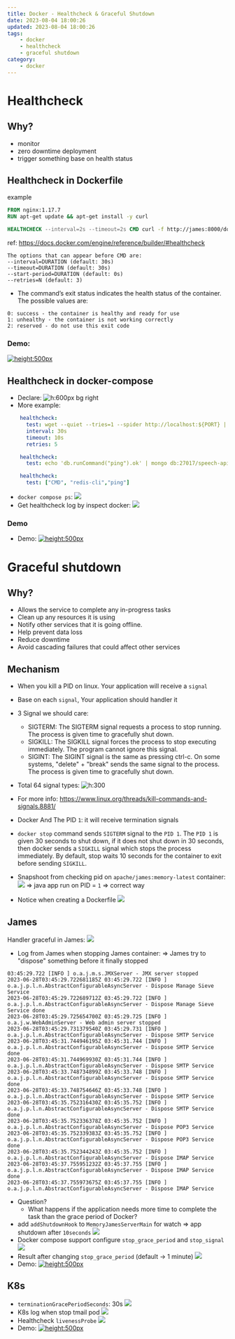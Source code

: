 ```yaml
---
title: Docker - Healthcheck & Graceful Shutdown
date: 2023-08-04 18:00:26
updated: 2023-08-04 18:00:26
tags:
    - docker
    - healthcheck
    - graceful shutdown
category: 
    - docker
---
```


# Healthcheck
## Why?
- monitor
- zero downtime deployment
- trigger something base on health status
## Healthcheck in Dockerfile
example
```Dockerfile
FROM nginx:1.17.7
RUN apt-get update && apt-get install -y curl

HEALTHCHECK --interval=2s --timeout=2s CMD curl -f http://james:8000/domains || exit 1
```
ref: https://docs.docker.com/engine/reference/builder/#healthcheck
```
The options that can appear before CMD are:
--interval=DURATION (default: 30s)
--timeout=DURATION (default: 30s)
--start-period=DURATION (default: 0s)
--retries=N (default: 3)
```
- The command’s exit status indicates the health status of the container. The possible values are:
```
0: success - the container is healthy and ready for use
1: unhealthy - the container is not working correctly
2: reserved - do not use this exit code
```

### Demo:
  [![height:500px](https://s3.ap-east-1.amazonaws.com/aws-s3.tungexplorer.me/docker_healthcheck_graceful_slide/1DockerfileHealthcheckExample.png)](https://s3.ap-east-1.amazonaws.com/aws-s3.tungexplorer.me/docker_healthcheck_graceful_slide/1DockerfileHealthcheckExample.mp4)

## Healthcheck in docker-compose

- Declare: ![h:600px bg right](https://s3.ap-east-1.amazonaws.com/aws-s3.tungexplorer.me/docker_healthcheck_graceful_slide/image/2DockercomposeHealthcheck.png)
- More example:
```yaml
    healthcheck:
      test: wget --quiet --tries=1 --spider http://localhost:${PORT} || exit 1z
      interval: 30s
      timeout: 10s
      retries: 5
```
```yaml
    healthcheck:
      test: echo 'db.runCommand("ping").ok' | mongo db:27017/speech-api --quiet
```
```yaml
    healthcheck:
      test: ["CMD", "redis-cli","ping"]
```

- `docker compose ps`:
  ![](https://s3.ap-east-1.amazonaws.com/aws-s3.tungexplorer.me/docker_healthcheck_graceful_slide/image/2DockercomposePs.png)
- Get healthcheck log by inspect docker:
  ![](https://s3.ap-east-1.amazonaws.com/aws-s3.tungexplorer.me/docker_healthcheck_graceful_slide/image/2CommandGetLogHealthCheck.png)

### Demo
- Demo:
  [![height:500px](https://s3.ap-east-1.amazonaws.com/aws-s3.tungexplorer.me/docker_healthcheck_graceful_slide/2DockerComposeHealthCheck.png)](https://s3.ap-east-1.amazonaws.com/aws-s3.tungexplorer.me/docker_healthcheck_graceful_slide/2DockerComposeHealthCheck.mp4)

# Graceful shutdown
## Why?
- Allows the service to complete any in-progress tasks
- Clean up any resources it is using
- Notify other services that it is going offline.
- Help prevent data loss
- Reduce downtime
- Avoid cascading failures that could affect other services

## Mechanism
- When you kill a PID on linux. Your application will receive a `signal`
- Base on each `signal`, Your application should handler it
- 3 Signal we should care:
  - SIGTERM: The SIGTERM signal requests a process to stop running. The process is given time to gracefully shut down.
  - SIGKILL: The SIGKILL signal forces the process to stop executing immediately. The program cannot ignore this signal.
  - SIGINT: The SIGINT signal is the same as pressing ctrl-c. On some systems, "delete" + "break" sends the same signal to the process. The process is given time to gracefully shut down.

- Total 64 signal types:
  ![h:300](https://www.saintlad.com/wp-content/uploads/2022/11/image4-13.png)
- For more info: https://www.linux.org/threads/kill-commands-and-signals.8881/

- Docker And The PID `1`: it will receive termination signals
- `docker stop` command sends `SIGTERM` signal to the `PID 1`. The `PID 1` is given 30 seconds to shut down, if it does not shut down in 30 seconds, then docker sends a `SIGKILL` signal which stops the process immediately. By default, stop waits 10 seconds for the container to exit before sending `SIGKILL`.

- Snapshoot from checking pid on `apache/james:memory-latest` container:
  ![](https://s3.ap-east-1.amazonaws.com/aws-s3.tungexplorer.me/docker_healthcheck_graceful_slide/image/3GracefulPid1Check.png)
  => java app run on PID = `1` => correct way
- Notice when creating a Dockerfile
  ![](https://s3.ap-east-1.amazonaws.com/aws-s3.tungexplorer.me/docker_healthcheck_graceful_slide/image/3Ref_DockerPid1_NodeVsNPM.png)
## James
Handler graceful in James:
  ![](https://s3.ap-east-1.amazonaws.com/aws-s3.tungexplorer.me/docker_healthcheck_graceful_slide/image/3JamesHanderGraceful.png)
- Log from James when stopping James container: => James try to "dispose" something before it finally stopped

```
03:45:29.722 [INFO ] o.a.j.m.s.JMXServer - JMX server stopped
2023-06-28T03:45:29.722681185Z 03:45:29.722 [INFO ] o.a.j.p.l.n.AbstractConfigurableAsyncServer - Dispose Manage Sieve Service
2023-06-28T03:45:29.722689712Z 03:45:29.722 [INFO ] o.a.j.p.l.n.AbstractConfigurableAsyncServer - Dispose Manage Sieve Service done
2023-06-28T03:45:29.725654700Z 03:45:29.725 [INFO ] o.a.j.w.WebAdminServer - Web admin server stopped
2023-06-28T03:45:29.731379540Z 03:45:29.731 [INFO ] o.a.j.p.l.n.AbstractConfigurableAsyncServer - Dispose SMTP Service
2023-06-28T03:45:31.744946195Z 03:45:31.744 [INFO ] o.a.j.p.l.n.AbstractConfigurableAsyncServer - Dispose SMTP Service done
2023-06-28T03:45:31.744969930Z 03:45:31.744 [INFO ] o.a.j.p.l.n.AbstractConfigurableAsyncServer - Dispose SMTP Service
2023-06-28T03:45:33.748734899Z 03:45:33.748 [INFO ] o.a.j.p.l.n.AbstractConfigurableAsyncServer - Dispose SMTP Service done
2023-06-28T03:45:33.748754646Z 03:45:33.748 [INFO ] o.a.j.p.l.n.AbstractConfigurableAsyncServer - Dispose SMTP Service
2023-06-28T03:45:35.752316430Z 03:45:35.752 [INFO ] o.a.j.p.l.n.AbstractConfigurableAsyncServer - Dispose SMTP Service done
2023-06-28T03:45:35.752336378Z 03:45:35.752 [INFO ] o.a.j.p.l.n.AbstractConfigurableAsyncServer - Dispose POP3 Service
2023-06-28T03:45:35.752339383Z 03:45:35.752 [INFO ] o.a.j.p.l.n.AbstractConfigurableAsyncServer - Dispose POP3 Service done
2023-06-28T03:45:35.752344243Z 03:45:35.752 [INFO ] o.a.j.p.l.n.AbstractConfigurableAsyncServer - Dispose IMAP Service
2023-06-28T03:45:37.755951232Z 03:45:37.755 [INFO ] o.a.j.p.l.n.AbstractConfigurableAsyncServer - Dispose IMAP Service done
2023-06-28T03:45:37.755973675Z 03:45:37.755 [INFO ] o.a.j.p.l.n.AbstractConfigurableAsyncServer - Dispose IMAP Service
```
- Question?
  - What happens if the application needs more time to complete the task than the grace period of Docker? 
- add `addShutdownHook` to `MemoryJamesServerMain` for watch => app shutdown after `10seconds`
  ![](https://s3.ap-east-1.amazonaws.com/aws-s3.tungexplorer.me/docker_healthcheck_graceful_slide/image/4JamesMemoryShutDownHook.png)
- Docker compose support configure `stop_grace_period` and `stop_signal`
  ![](https://s3.ap-east-1.amazonaws.com/aws-s3.tungexplorer.me/docker_healthcheck_graceful_slide/image/3IncreaseGracefulShutDowntime_Ref.png)
- Result after changing `stop_grace_period` (default -> 1 minute)
  ![](https://s3.ap-east-1.amazonaws.com/aws-s3.tungexplorer.me/docker_healthcheck_graceful_slide/image/3IncreaseGracefulShutDowntime.png)
- Demo:
  [![height:500px](https://s3.ap-east-1.amazonaws.com/aws-s3.tungexplorer.me/docker_healthcheck_graceful_slide/3GracefulShutDown60s.png)](https://s3.ap-east-1.amazonaws.com/aws-s3.tungexplorer.me/docker_healthcheck_graceful_slide/3GracefulShutDown60s.mp4)

## K8s 
- `terminationGracePeriodSeconds`: 30s
  ![](https://s3.ap-east-1.amazonaws.com/aws-s3.tungexplorer.me/docker_healthcheck_graceful_slide/image/5k8sTermialGraceShutdown.png)
- K8s log when stop tmail pod
  ![](https://s3.ap-east-1.amazonaws.com/aws-s3.tungexplorer.me/docker_healthcheck_graceful_slide/image/5k8sGracefulShutdownLog.png)
- Healthcheck
  `livenessProbe`
  ![](https://s3.ap-east-1.amazonaws.com/aws-s3.tungexplorer.me/docker_healthcheck_graceful_slide/image/5k8sLivenessProbeConfig.png)
- Demo:
  [![height:500px](https://s3.ap-east-1.amazonaws.com/aws-s3.tungexplorer.me/docker_healthcheck_graceful_slide/4k8s.png)](https://s3.ap-east-1.amazonaws.com/aws-s3.tungexplorer.me/docker_healthcheck_graceful_slide/4k8s.mp4)